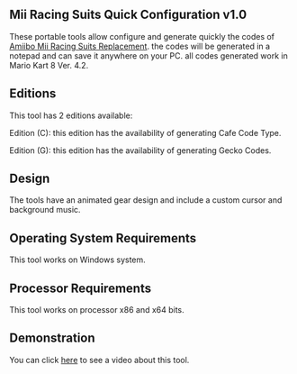 ## Mii Racing Suits Quick Configuration v1.0
These portable tools allow configure and generate quickly the codes of [Amiibo Mii Racing Suits Replacement](https://pastebin.com/5Ettd6ps). the codes will be generated in a notepad and can save it anywhere on your PC. all codes generated work in Mario Kart 8 Ver. 4.2.

## Editions
This tool has 2 editions available:

Edition (C): this edition has the availability of generating Cafe Code Type.

Edition (G): this edition has the availability of generating Gecko Codes.

## Design
The tools have an animated gear design and include a custom cursor and background music.

## Operating System Requirements
This tool works on Windows system.

## Processor Requirements
This tool works on processor x86 and x64 bits.

## Demonstration
You can click [here](https://www.youtube.com/watch?v=MEyhsQiQrJY) to see a video about this tool.

